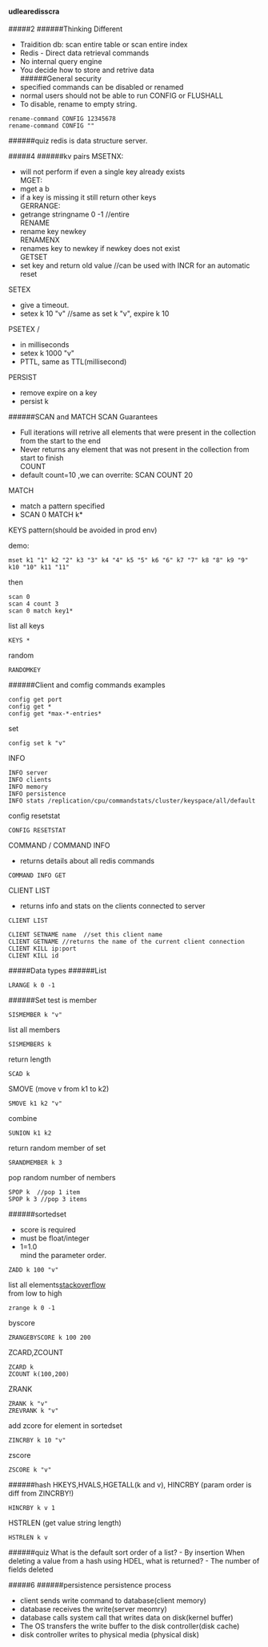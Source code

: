 #### udlearedisscra
#####2
######Thinking
Different
- Traidition db: scan entire table or scan entire index
- Redis - Direct data retrieval commands
- No internal query engine
- You decide how to store and retrive data  
######General security
- specified commands can be disabled or renamed
- normal users should not be able to run CONFIG or FLUSHALL  
- To disable, rename to empty string.
```
rename-command CONFIG 12345678
rename-command CONFIG ""
```
######quiz
redis is data structure server.

#####4
######kv pairs
MSETNX:
- will not perform if even a single key already exists  
MGET:  
- mget a b
- if a key is missing it still return other keys  
GERRANGE:
- getrange stringname 0 -1 //entire  
RENAME
- rename key newkey  
RENAMENX
- renames key to newkey if newkey does not exist  
GETSET
- set key and return old value  //can be used with INCR for an automatic reset


SETEX
- give a timeout.
- setex k 10 "v" //same as set k "v", expire k 10  

PSETEX /
- in milliseconds
- setex k 1000 "v"
- PTTL, same as TTL(millisecond)

PERSIST
- remove expire on a key
- persist k

######SCAN and MATCH
SCAN Guarantees
- Full iterations will retrive all elements that were present in the collection from the start to the end
- Never returns any element that was not present in the collection from start to finish  
COUNT
- default count=10 ,we can overrite: SCAN COUNT 20  

MATCH
- match a pattern specified
- SCAN 0 MATCH k*  

KEYS pattern(should be avoided in prod env)  

demo:
```
mset k1 "1" k2 "2" k3 "3" k4 "4" k5 "5" k6 "6" k7 "7" k8 "8" k9 "9" k10 "10" k11 "11"
```
then
```
scan 0
scan 4 count 3
scan 0 match key1*
```
list all keys
```
KEYS *
```
random
```
RANDOMKEY
```
######Client and comfig commands
examples
```
config get port
config get *
config get *max-*-entries*
```
set 
```
config set k "v"
````
INFO
```
INFO server
INFO clients
INFO memory
INFO persistence
INFO stats /replication/cpu/commandstats/cluster/keyspace/all/default
```
config resetstat
```
CONFIG RESETSTAT
```
COMMAND  /  COMMAND INFO  
- returns details about all redis commands
```
COMMAND INFO GET
```
CLIENT LIST
- returns info and stats on the clients connected to server 
```
CLIENT LIST 
```
```
CLIENT SETNAME name  //set this client name
CLIENT GETNAME //returns the name of the current client connection
CLIENT KILL ip:port
CLIENT KILL id
```
#####Data types
######List
```
LRANGE k 0 -1
```


######Set
test is member
```
SISMEMBER k "v"
```
list all members
```
SISMEMBERS k
```
return length
```
SCAD k
```
SMOVE (move v from k1 to k2)
```
SMOVE k1 k2 "v"
```
combine
```
SUNION k1 k2
```
return random member of set
```
SRANDMEMBER k 3
```
pop random number of nembers
```
SPOP k  //pop 1 item
SPOP k 3 //pop 3 items
```
######sortedset
- score is required
- must be float/integer  
- 1=1.0  
mind the parameter order.
```
ZADD k 100 "v"
```

list all elements[stackoverflow](http://stackoverflow.com/questions/11504154/get-all-members-in-sorted-set)  
from low to high
```
zrange k 0 -1
```
byscore
```
ZRANGEBYSCORE k 100 200
```
ZCARD,ZCOUNT
```
ZCARD k
ZCOUNT k(100,200)
```
ZRANK
```
ZRANK k "v"
ZREVRANK k "v"
```
add zcore for element in sortedset
```
ZINCRBY k 10 "v"
```
zscore
```
ZSCORE k "v"
```
######hash
HKEYS,HVALS,HGETALL(k and v), HINCRBY  (param order is diff from ZINCRBY!)
```
HINCRBY k v 1
```
HSTRLEN (get value string length)
```
HSTRLEN k v
```
######quiz
What is the default sort order of a list? - By insertion
When deleting a value from a hash using HDEL, what is returned? - The number of fields deleted

#####6
######persistence
persistence process
- client sends write command to database(client memory)
- database receives the write(server meomry)
- database calls system call that writes data on disk(kernel buffer)
- The OS transfers the write buffer to the disk controller(disk cache)
- disk controller writes to physical media (physical disk)  

